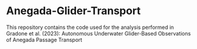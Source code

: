 # Anegada-Glider-Transport

This repository contains the code used for the analysis performed in Gradone et al. (2023): Autonomous Underwater Glider-Based Observations of Anegada Passage Transport
